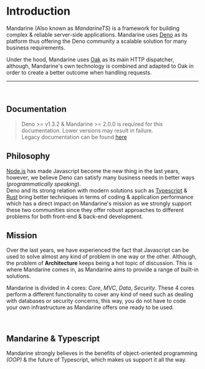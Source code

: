 # Introduction

Mandarine (Also known as _MandarineTS_) is a framework for building complex & reliable server-side applications. Mandarine uses [Deno](https://deno.land) as its platform thus offering the Deno community a scalable solution for many business requirements.  

Under the hood, Mandarine uses [Oak](https://oakserver.github.io/oak/) as its main HTTP dispatcher, although, Mandarine's own technology is combined and adapted to Oak in order to create a better outcome when handling requests.

----
&nbsp;
## Documentation
> Deno >= v1.3.2 & Mandarine >= 2.0.0 is required for this documentation. Lower versions may result in failure. <br> Legacy documentation can be found [here](https://mandarineframework.gitbook.io/mandarine-ts/)

## Philosophy
[Node.js](https://nodejs.org/en/) has made Javascript become the new thing in the last years, however, we believe Deno can satisfy many business needs in better ways (_programmatically speaking_).  
Deno and its strong relation with modern solutions such as [Typescript](https://www.typescriptlang.org/) & [Rust](https://www.rust-lang.org/) bring better techniques in terms of coding & application performance which has a direct impact on Mandarine's mission as we strongly support these two communities since they offer robust approaches to different problems for both front-end & back-end development.

## Mission
Over the last years, we have experienced the fact that Javascript can be used to solve almost any kind of problem in one way or the other. Although, the problem of **Architecture** keeps being a hot topic of discussion. This is where Mandarine comes in, as Mandarine aims to provide a range of built-in solutions.

Mandarine is divided in 4 cores: _Core_, _MVC_, _Data_, _Security_. These 4 cores perform a different functionality to cover any kind of need such as dealing with databases or security concerns, this way, you do not have to code your own infrastructure as Mandarine offers one ready to be used.

&nbsp;
## Mandarine & Typescript
Mandarine strongly believes in the benefits of object-oriented programming _(OOP)_ & the future of Typescript, which makes us support it all the way.
